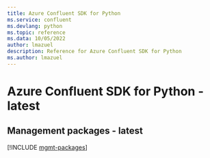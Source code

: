 ```yaml
---
title: Azure Confluent SDK for Python
ms.service: confluent
ms.devlang: python
ms.topic: reference
ms.data: 10/05/2022
author: lmazuel
description: Reference for Azure Confluent SDK for Python
ms.author: lmazuel
---
```

# Azure Confluent SDK for Python - latest

## Management packages - latest
[!INCLUDE [mgmt-packages](confluent-mgmt-index.md)]